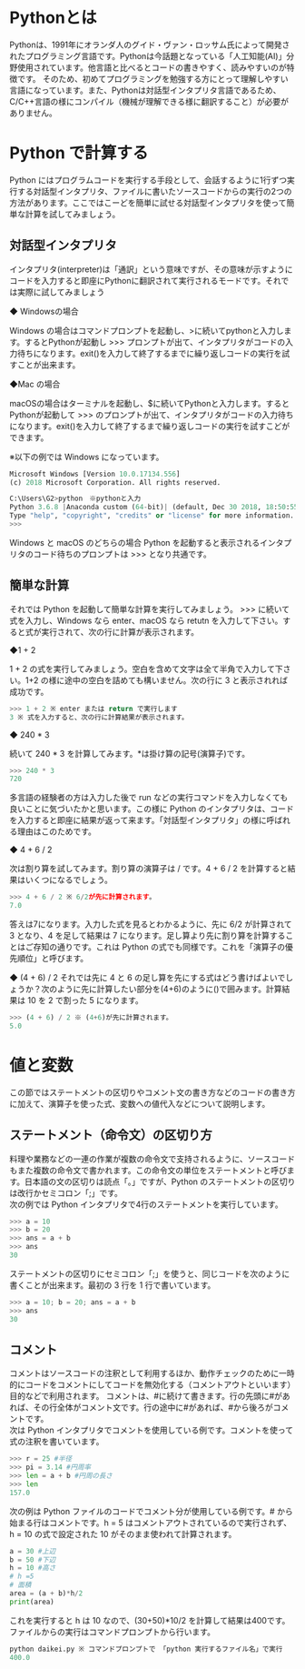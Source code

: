 # Pythonとは
Pythonは、1991年にオランダ人のグイド・ヴァン・ロッサム氏によって開発されたプログラミング言語です。Pythonは今話題となっている「人工知能(AI)」分野使用されています。他言語と比べるとコードの書きやすく、読みやすいのが特徴です。
そのため、初めてプログラミングを勉強する方にとって理解しやすい言語になっています。また、Pythonは対話型インタプリタ言語であるため、C/C++言語の様にコンパイル（機械が理解できる様に翻訳すること）が必要がありません。

# Python で計算する
Python にはプログラムコードを実行する手段として、会話するように1行ずつ実行する対話型インタプリタ、ファイルに書いたソースコードからの実行の2つの方法があります。ここではこーどを簡単に試せる対話型インタプリタを使って簡単な計算を試してみましょう。
## 対話型インタプリタ
インタプリタ(interpreter)は「通訳」という意味ですが、その意味が示すようにコードを入力すると即座にPythonに翻訳されて実行されるモードです。それでは実際に試してみましょう

◆ Windowsの場合

Windows の場合はコマンドプロンプトを起動し、>に続いてpythonと入力します。するとPythonが起動し >>> プロンプトが出て、インタプリタがコードの入力待ちになります。exit()を入力して終了するまでに繰り返しコードの実行を試すことが出来ます。

◆Mac の場合

macOSの場合はターミナルを起動し、$に続いてPythonと入力します。するとPythonが起動して >>> のプロンプトが出て、インタプリタがコードの入力待ちになります。exit()を入力して終了するまで繰り返しコードの実行を試すこどができます。

※以下の例では Windows になっています。

```python
Microsoft Windows [Version 10.0.17134.556]
(c) 2018 Microsoft Corporation. All rights reserved.

C:\Users\G2>python　※pythonと入力
Python 3.6.8 |Anaconda custom (64-bit)| (default, Dec 30 2018, 18:50:55) [MSC v.1915 64 bit (AMD64)] on win32
Type "help", "copyright", "credits" or "license" for more information.
>>>
```

Windows と macOS のどちらの場合 Python を起動すると表示されるインタプリタのコード待ちのプロンプトは >>> となり共通です。

## 簡単な計算
それでは Python を起動して簡単な計算を実行してみましょう。 >>> に続いて式を入力し、Windows なら enter、macOS なら retutn を入力して下さい。すると式が実行されて、次の行に計算が表示されます。

◆1 + 2

1 + 2 の式を実行してみましょう。空白を含めて文字は全て半角で入力して下さい。1+2 の様に途中の空白を詰めても構いません。次の行に 3 と表示されれば成功です。

```python
>>> 1 + 2 ※ enter または return で実行します
3 ※ 式を入力すると、次の行に計算結果が表示されます。
```

◆ 240 * 3

続いて 240 * 3 を計算してみます。*は掛け算の記号(演算子)です。

```python
>>> 240 * 3
720
```
多言語の経験者の方は入力した後で run などの実行コマンドを入力しなくても良いことに気づいたかと思います。この様に Python のインタプリタは、コードを入力すると即座に結果が返って来ます。「対話型インタプリタ」の様に呼ばれる理由はこのためです。

◆ 4 + 6 / 2

次は割り算を試してみます。割り算の演算子は / です。4 + 6 / 2 を計算すると結果はいくつになるでしょう。

```python
>>> 4 + 6 / 2 ※ 6/2が先に計算されます。
7.0
```

答えは7になります。入力した式を見るとわかるように、先に 6/2 が計算されて 3 となり、4 を足して結果は 7 になります。足し算より先に割り算を計算することはご存知の通りです。これは Python の式でも同様です。これを「演算子の優先順位」と呼びます。

◆ (4 + 6) / 2
それでは先に 4 と 6 の足し算を先にする式はどう書けばよいでしょうか？次のように先に計算したい部分を(4+6)のように()で囲みます。計算結果は 10 を 2 で割った 5 になります。

```python
>>> (4 + 6) / 2 ※ (4+6)が先に計算されます。
5.0
```

# 値と変数
この節ではステートメントの区切りやコメント文の書き方などのコードの書き方に加えて、演算子を使った式、変数への値代入などについて説明します。
## ステートメント（命令文）の区切り方
料理や業務などの一連の作業が複数の命令文で支持されるように、ソースコードもまた複数の命令文で書かれます。この命令文の単位をステートメントと呼びます。日本語の文の区切りは読点「。」ですが、Python のステートメントの区切りは改行かセミコロン「;」です。<br>
次の例では Python インタプリタで4行のステートメントを実行しています。

```python
>>> a = 10
>>> b = 20
>>> ans = a + b
>>> ans
30
```

ステートメントの区切りにセミコロン「;」を使うと、同じコードを次のように書くことが出来ます。最初の 3 行を 1 行で書いています。

```python
>>> a = 10; b = 20; ans = a + b
>>> ans
30
```

## コメント
コメントはソースコードの注釈として利用するほか、動作チェックのために一時的にコードをコメントにしてコードを無効化する（コメントアウトといいます）目的などで利用されます。
コメントは、#に続けて書きます。行の先頭に#があれば、その行全体がコメント文です。行の途中に#があれば、#から後ろがコメントです。<br>
次は Python インタプリタでコメントを使用している例です。コメントを使って式の注釈を書いています。

```python
>>> r = 25 #半径
>>> pi = 3.14 #円周率
>>> len = a + b #円周の長さ
>>> len
157.0
```

次の例は Python ファイルのコードでコメント分が使用している例です。# から始まる行はコメントです。h = 5 はコメントアウトされているので実行されず、h = 10 の式で設定された 10 がそのまま使われて計算されます。

```python
a = 30 #上辺
b = 50 #下辺
h = 10 #高さ
# h =5
# 面積
area = (a + b)*h/2
print(area)
```

これを実行すると h は 10 なので、(30+50)*10/2 を計算して結果は400です。ファイルからの実行はコマンドプロンプトから行います。

```python
python daikei.py ※ コマンドプロンプトで 「python 実行するファイル名」で実行　
400.0
```
